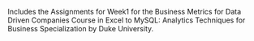 Includes the Assignments for Week1 for the Business Metrics for Data Driven Companies Course in Excel to MySQL: Analytics Techniques for Business Specialization by Duke University.
